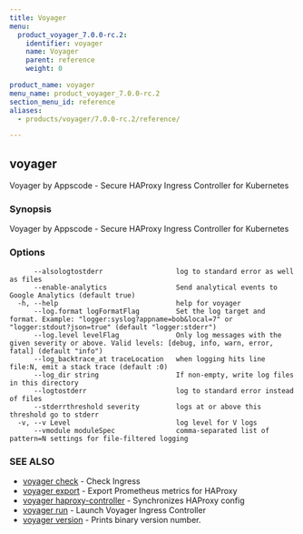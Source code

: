 ```yaml
---
title: Voyager
menu:
  product_voyager_7.0.0-rc.2:
    identifier: voyager
    name: Voyager
    parent: reference
    weight: 0

product_name: voyager
menu_name: product_voyager_7.0.0-rc.2
section_menu_id: reference
aliases:
  - products/voyager/7.0.0-rc.2/reference/

---
```

## voyager

Voyager by Appscode - Secure HAProxy Ingress Controller for Kubernetes

### Synopsis

Voyager by Appscode - Secure HAProxy Ingress Controller for Kubernetes

### Options

```
      --alsologtostderr                  log to standard error as well as files
      --enable-analytics                 Send analytical events to Google Analytics (default true)
  -h, --help                             help for voyager
      --log.format logFormatFlag         Set the log target and format. Example: "logger:syslog?appname=bob&local=7" or "logger:stdout?json=true" (default "logger:stderr")
      --log.level levelFlag              Only log messages with the given severity or above. Valid levels: [debug, info, warn, error, fatal] (default "info")
      --log_backtrace_at traceLocation   when logging hits line file:N, emit a stack trace (default :0)
      --log_dir string                   If non-empty, write log files in this directory
      --logtostderr                      log to standard error instead of files
      --stderrthreshold severity         logs at or above this threshold go to stderr
  -v, --v Level                          log level for V logs
      --vmodule moduleSpec               comma-separated list of pattern=N settings for file-filtered logging
```

### SEE ALSO

* [voyager check](/products/voyager/7.0.0-rc.2/reference/voyager_check)	 - Check Ingress
* [voyager export](/products/voyager/7.0.0-rc.2/reference/voyager_export)	 - Export Prometheus metrics for HAProxy
* [voyager haproxy-controller](/products/voyager/7.0.0-rc.2/reference/voyager_haproxy-controller)	 - Synchronizes HAProxy config
* [voyager run](/products/voyager/7.0.0-rc.2/reference/voyager_run)	 - Launch Voyager Ingress Controller
* [voyager version](/products/voyager/7.0.0-rc.2/reference/voyager_version)	 - Prints binary version number.

